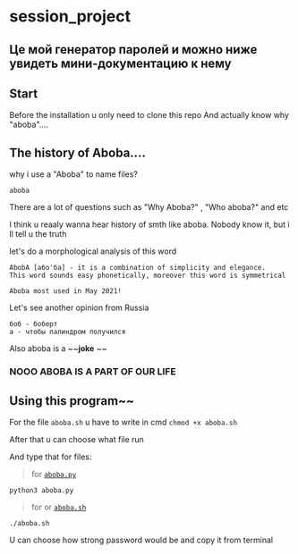 # session_project
## Це мой генератор паролей и можно ниже увидеть мини-документацию к нему

## Start

Before the installation u only need to clone this repo 
And actually know why "aboba"....


## The history of Aboba....

why i use a "Aboba" to name files?

```
aboba
```
There are a lot of questions such as "Why Aboba?" , "Who aboba?" and etc

I think u reaaly wanna hear history of smth like aboba. Nobody know it, but i ll tell u the truth

let's do a morphological analysis of this word
```
AbobA [або'ба] - it is a combination of simplicity and elegance. 
This word sounds easy phonetically, moreover this word is symmetrical
```

`Aboba most used in May 2021!`

Let's see another opinion from Russia
```а - андреевич
боб - боберт
а - чтобы палиндром получился
```
Also aboba is a ~~__joke__ ~~ 

### NOOO ABOBA IS A PART OF OUR LIFE

## Using this program~~

For the file `aboba.sh` u have to write in cmd `chmod +x aboba.sh`

After that u can choose what file run 

And type that for files:
  > for [`aboba.py`](https://github.com/bob4inski/session_project/blob/main/aboba.py)
 ```
 python3 aboba.py
 ```
  > 
  > for  or  [`aboba.sh`](https://github.com/bob4inski/session_project/blob/main/aboba.sh)
  ```
  ./aboba.sh
  ```
  
  U can choose how strong password would be and copy it from terminal
  
